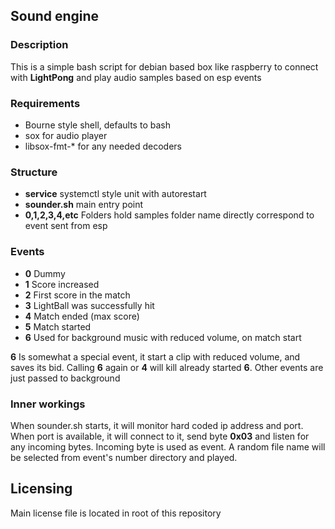## Sound engine
### Description
This is a simple bash script for debian based box like raspberry to connect with __LightPong__ and
play audio samples based on esp events

### Requirements
* Bourne style shell, defaults to bash
* sox for audio player
* libsox-fmt-* for any needed decoders

### Structure
* __service__ systemctl style unit with autorestart
* __sounder.sh__ main entry point
* __0,1,2,3,4,etc__ Folders hold samples folder name directly correspond to event sent from esp

### Events
* __0__ Dummy
* __1__ Score increased
* __2__ First score in the match
* __3__ LightBall was successfully hit
* __4__ Match ended (max score)
* __5__ Match started
* __6__ Used for background music with reduced volume, on match start

__6__ Is somewhat a special event, it start a clip with reduced volume, and saves its bid.
Calling __6__ again or __4__ will kill already started __6__. Other events are just passed to background

### Inner workings
When sounder.sh starts, it will monitor hard coded ip address and port. When port is available, it will connect to it, send byte __0x03__ and listen for any incoming bytes. Incoming byte is used as event. A random file name will be selected from event's number directory and played.

## Licensing
Main license file is located in root of this repository

